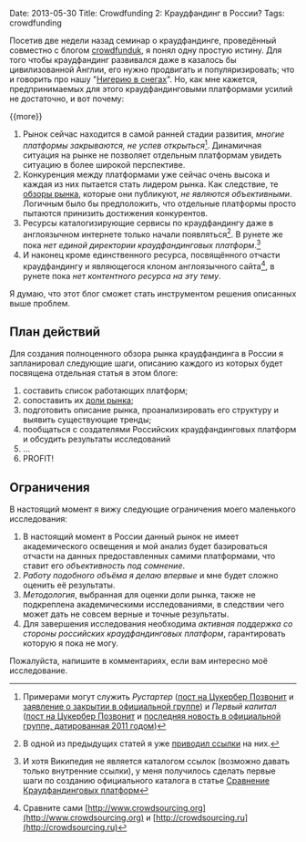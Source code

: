 Date: 2013-05-30
Title: Crowdfunding 2: Краудфандинг в России?
Tags: crowdfunding

Посетив две недели назад семинар о краудфандинге, проведённый совместно с блогом [crowdfunduk](http://crowdfunduk.org), я понял одну простую истину. Для того чтобы краудфандинг развивался даже в казалось бы цивилизованной Англии, его нужно продвигать и популяризировать; что и говорить про нашу "[Нигерию в снегах](http://cyclowiki.org/wiki/Нигерия_в_снегу)". Но, как мне кажется, предпринимаемых для этого  краудфандинговыми платформами усилий не достаточно, и вот почему:

{{more}}

1. Рынок сейчас находится в самой ранней стадии развития, *многие платформы закрываются, не успев открыться*[^1]. Динамичная ситуация на рынке не позволяет отдельным платформам увидеть ситуацию в более широкой перспективе.
2. Конкуренция между платформами уже сейчас очень высока и каждая из них пытается стать лидером рынка. Как следствие, те [обзоры рынка](http://alenapopova.ru/startup/kraudfanding-v-rossii-21-platforma-dlya-privlecheniya-startovogo-kapitala-na-sozdanie-startapa.html), которые они публикуют, *не являются объективными*. Логичным было бы предположить, что отдельные платформы просто пытаются принизить достижения конкурентов.
3. Ресурсы каталогизирующие сервисы по краудфандингу даже в англоязычном интернете только начали появляться[^2]. В рунете же пока *нет единой директории краудфандинговых платформ*.[^3]
4. И наконец кроме единственного ресурса, посвящённого отчасти краудфандингу и являющегося клоном англоязычного сайта[^4], в рунете пока *нет контентного ресурса на эту тему*. 

Я думаю, что этот блог сможет стать инструментом решения описанных выше проблем.

## План действий

Для создания полноценного обзора рынка краудфандинга в России я запланировал следующие шаги, описанию каждого из которых будет посвящена отдельная статья в этом блоге:

1. составить список работающих платформ;
2. сопоставить их [доли рынка](http://sila-uma.ru/2013/05/26/pizzawordstat/);
3. подготовить описание рынка, проанализировать его структуру и выявить существующие тренды;
4. пообщаться с создателями Российских краудфандинговых платформ и обсудить результаты исследований
5. …
6. PROFIT!

## Ограничения

В настоящий момент я вижу следующие ограничения моего маленького исследования: 

1. В настоящий момент в России данный рынок не имеет академического освещения и мой анализ будет базироваться отчасти на данных предоставленных самими платформами, что ставит его *объективность под сомнение*.
2. *Работу подобного объёма я делаю впервые* и мне будет сложно оценить её результаты.
3. *Методология*, выбранная для оценки доли рынка, также не подкреплена академическими исследованиями, в следствии чего может дать не совсем верные и точные результаты.
4. Для завершения исследования необходима *активная поддержка со стороны российских краудфандинговых платформ*, гарантировать которую я пока не могу.  

Пожалуйста, напишите в комментариях, если вам интересно моё исследование.

[^1]: Примерами могут служить *Рустартер* ([пост на Цукербер Позвонит](http://www.siliconrus.com/2012/06/startap-rustarter-kak-kikstarter-tolko-v-rossii/) и [заявление о закрытии в официальной группе](http://vk.com/rustarter)) и *Первый капитал* ([пост на Цукербер Позвонит](http://www.siliconrus.com/2011/12/startap-kak-kikstarter-tolko-u-nas/) и [последняя новость в официальной группе, датированная 2011 годом](http://vk.com/firstcash))
[^2]: В одной из предыдущих статей я уже [приводил ссылки](http://blog.vonoiral.com/post/reading-6-) на них.
[^3]: И хотя Википедия не является каталогом ссылок (возможно давать только внутренние ссылки), у меня получилось сделать первые шаги по созданию официального каталога в статье [Сравнение Краудфандинговых платформ](http://ru.wikipedia.org/wiki/Сравнение_краудфандинговых_платформ)
[^4]: Сравните сами [http://www.crowdsourcing.org](http://www.crowdsourcing.org) и [http://crowdsourcing.ru](http://crowdsourcing.ru)
